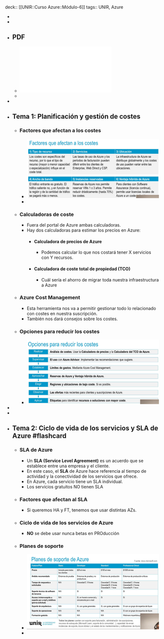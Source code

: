 deck:: [[UNIR::Curso Azure::Módulo-6]]
tags:: UNIR, Azure

-
-
- ## PDF
	- ![Azure_Modulo-6_Precios-y-ciclo-de-vida-de-Azure.pdf](../assets/Azure_Modulo-6_Precios-y-ciclo-de-vida-de-Azure_1668170166688_0.pdf)
	-
-
- ## Tema 1: Planificación y gestión de costes
	- ### Factores que afectan a los costes
		- ![image.png](../assets/image_1668168817047_0.png)
		-
	- ### Calculadoras de coste
		- Fuera del portal de Azure ambas calculadoras.
		- Hay dos calculadoras para estimar los precios en Azure:
			- #### Calculadora de precios de Azure
				- Podemos calcular lo que nos costará tener X servicios con Y recursos.
			- #### Calculadora de coste total de propiedad (TCO)
				- Cuál sería el ahorro de migrar toda nuestra infraestructura a Azure
	- ### Azure Cost Management
		- Esta herramienta nos va a permitir gestionar todo lo relacionado con costes en nuestra suscripción.
		- También nos dará consejos sobre los costes.
	- ### Opciones para reducir los costes
		- ![image.png](../assets/image_1668169958705_0.png)
-
-
- ## Tema 2: Ciclo de vida de los servicios y SLA de Azure #flashcard
	- ### SLA de Azure
		- Un **SLA (Service Level Agreement)** es un acuerdo que se establece entre una empresa y el cliente.
		- En este caso, el **SLA** de Azure hace referencia al tiempo de actividad y la conectividad de los servicios que ofrece.
		- En Azure, cada servicio tiene un SLA individual.
		- Los servicios gratuitos NO tienen SLA
	- ### Factores que afectan al SLA
		- Si queremos HA y FT, tenemos que usar distintas AZs.
	- ### Ciclo de vida de los servicios de Azure
		- **NO** se debe usar nunca betas en PROducción
	- ### Planes de soporte
		- ![image.png](../assets/image_1668172064984_0.png)
		-